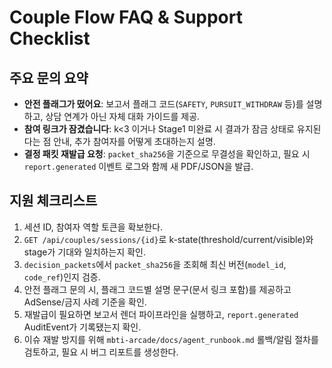 # Couple Flow FAQ & Support Checklist

## 주요 문의 요약
- **안전 플래그가 떴어요**: 보고서 플래그 코드(`SAFETY`, `PURSUIT_WITHDRAW` 등)를 설명하고, 상담 연계가 아닌 자체 대화 가이드를 제공.
- **참여 링크가 잠겼습니다**: k<3 이거나 Stage1 미완료 시 결과가 잠금 상태로 유지된다는 점 안내, 추가 참여자를 어떻게 초대하는지 설명.
- **결정 패킷 재발급 요청**: `packet_sha256`을 기준으로 무결성을 확인하고, 필요 시 `report.generated` 이벤트 로그와 함께 새 PDF/JSON을 발급.

## 지원 체크리스트
1. 세션 ID, 참여자 역할 토큰을 확보한다.
2. `GET /api/couples/sessions/{id}`로 k-state(threshold/current/visible)와 stage가 기대와 일치하는지 확인.
3. `decision_packets`에서 `packet_sha256`을 조회해 최신 버전(`model_id`, `code_ref`)인지 검증.
4. 안전 플래그 문의 시, 플래그 코드별 설명 문구(문서 링크 포함)를 제공하고 AdSense/금지 사례 기준을 확인.
5. 재발급이 필요하면 보고서 렌더 파이프라인을 실행하고, `report.generated` AuditEvent가 기록됐는지 확인.
6. 이슈 재발 방지를 위해 `mbti-arcade/docs/agent_runbook.md` 롤백/알림 절차를 검토하고, 필요 시 버그 리포트를 생성한다.
